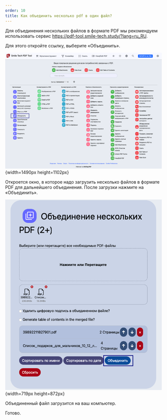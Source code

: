 ```yaml
---
order: 10
title: Как объединить несколько pdf в один файл?
---
```


Для объединения нескольких файлов в формате PDF мы рекомендуем использовать сервис <https://pdf-tool.smile-tech.study/?lang=ru_RU>.

Для этого откройте ссылку, выберите «Объединить».

![](./kak-obedinit-neskolko-pdf-v-odin-fayl.png){width=1490px height=1102px}

Откроется окно, в которое надо загрузить несколько файлов в формате PDF для дальнейшего объединения. После загрузки нажмите на «Объединить».

![](./kak-obedinit-neskolko-pdf-v-odin-fayl-3.png){width=719px height=872px}

Объединенный файл загрузится на ваш компьютер. 

Готово.